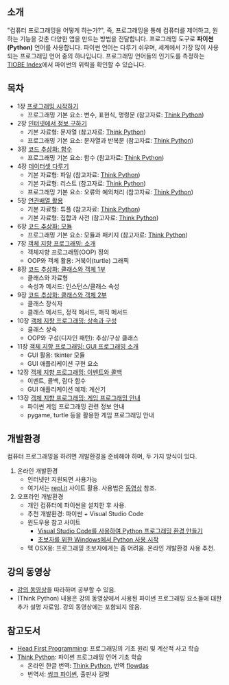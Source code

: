 ## 소개

"컴퓨터 프로그래밍을 어떻게 하는가?", 
즉, 프로그래밍을 통해 컴퓨터를 제어하고, 원하는 기능을 갖춘 다양한 앱을 만드는 방법을 전달합니다.
프로그래밍 도구로 **파이썬(Python)** 언어를 사용합니다.
파이썬 언어는 다루기 쉬우며, 세계에서 가장 많이 사용되는 프로그래밍 언어 중의 하나입니다.
프로그래밍 언어들의 인기도를 측정하는 
[TIOBE Index](https://www.tiobe.com/tiobe-index/)에서 
파이썬의 위력을 확인할 수 있습니다.

## 목차

* 1장 [프로그래밍 시작하기](./notebooks/PiPy01A-ProgrammingStart.html)
    * 프로그래밍 기본 요소: 변수, 표현식, 명령문 
        (참고자료: [Think Python](./notebooks/PiPy01B-Variables_Expressions_Commands.html))
* 2장 [인터넷에서 정보 구하기](./notebooks/PiPy02A-InfoFromInternet.html)
    * 기본 자료형: 문자열 
        (참고자료: [Think Python](./notebooks/PiPy02B-Strings.html))
    * 프로그래밍 기본 요소: 문자열과 반복문 
        (참고자료: [Think Python](./notebooks/PiPy02C-StringsAndLoops.html))
* 3장 [코드 추상화: 함수](./notebooks/PiPy03A-FunctionAbstraction.html)
    * 프로그래밍 기본 요소: 함수 
        (참고자료: [Think Python](./notebooks/PiPy03B-Functions.html))
* 4장 [데이터셋 다루기](./notebooks/PiPy04A-DataSets.html)
    * 기본 자료형: 파일 
        (참고자료: [Think Python](./notebooks/PiPy04B-Files.html))
    * 기본 자료형: 리스트 
        (참고자료: [Think Python](./notebooks/PiPy04C-Lists.html))
    * 프로그래밍 기본 요소: 오류와 예외처리 
        (참고자료: [Think Python](./notebooks/PiPy04D-ErrorsAndExceptions.html))
* 5장 [연관배열 활용](./notebooks/PiPy05A-AssociativeArrays.html)
    * 기본 자료형: 튜플 
        (참고자료: [Think Python](./notebooks/PiPy05B-Tuples.html))
    * 기본 자료형: 집합과 사전 
        (참고자료: [Think Python](./notebooks/PiPy05C-SetsAndDictionaries.html))
* 6장 [코드 추상화: 모듈](./notebooks/PiPy06A-ModularProgramming.html)
    * 프로그래밍 기본 요소: 모듈과 패키지 
        (참고자료: [Think Python](./notebooks/PiPy06B-ModulesAndPackages.html))
* 7장 [객체 지향 프로그래밍: 소개](./notebooks/PiPy07-OOP_Introduction.html)
    * 객체지향 프로그래밍(OOP) 정의
    * OOP와 객체 활용: 거북이(turtle) 그래픽
* 8장 [코드 추상화: 클래스와 객체 1부](./notebooks/PiPy08-ClassesAndInstances_Part1.html)
    * 클래스와 자료형
    * 속성과 메서드: 인스턴스/클래스 속성
* 9장 [코드 추상화: 클래스와 객체 2부](./notebooks/PiPy09-ClassesAndInstances_Part2.html)
    * 클래스 장식자
    * 클래스 메서드, 정적 메서드, 매직 메서드
* 10장 [객체 지향 프로그래밍: 상속과 구성](./notebooks/PiPy10-OOP_InheritanceAndComposition.html)
    * 클래스 상속
    * OOP와 구성(디자인 패턴): 추상/구상 클래스
* 11장 [객체 지향 프로그래밍: GUI 프로그래밍 소개](./notebooks/PiPy11-OOP_GUI-Programming_Introduction.html)
    * GUI 활용: tkinter 모듈
    * GUI 애플리케이션 구현 요소
* 12장 [객체 지향 프로그래밍: 이벤트와 콜백](./notebooks/PiPy12-OOP_EventsAndCallbacks.html)
    * 이벤트, 콜백, 람다 함수
    * GUI 애플리케이션 예제: 계산기
* 13장 [객체 지향 프로그래밍: 게임 프로그래밍 안내](./notebooks/PiPy13-OOP_GameProgramming_Introduction.html)
    * 파이썬 게임 프로그래밍 관련 정보 안내
    * pygame, turtle 등을 활용한 게임 프로그래밍 안내


## 개발환경

컴퓨터 프로그래밍을 하려면 개발환경을 준비해야 하며, 두 가지 방식이 있다.

1. 온라인 개발환경
    * 인터넷만 지원되면 사용가능
    * 여기서는 [repl.it](https://repl.it) 사이트 활용. 
        사용법은 [동영상](https://www.youtube.com/watch?v=dWtCVbuwC_c&list=PL5aSjzJqCaPY0Nyu_hUVU8_HhBARlgP-f&index=3&t=571s) 참조.
1. 오프라인 개발환경
    * 개인 컴퓨터에 파이썬을 설치한 후 사용.
    * 추천 개발환경: 파이썬 + Visual Studio Code
    * 윈도우용 참고 사이트
        * [Visual Studio Code를 사용하여 Python 프로그래밍 환경 만들기](https://www.youtube.com/watch?v=e4n2VnhiI28)
        * [초보자를 위한 Windows에서 Python 사용 시작](https://docs.microsoft.com/ko-kr/windows/python/beginners)
    * 맥 OSX용: 프로그래밍 초보자에게는 좀 어려움. 온라인 개발환경 사용 추천.

## 강의 동영상

* [강의 동영상](https://www.youtube.com/playlist?list=PL5aSjzJqCaPY0Nyu_hUVU8_HhBARlgP-f)을 
    따라하며 공부할 수 있음.
* (Think Python) 내용은 강의 동영상에서 사용된 파이썬 프로그래밍 요소들에 대한 추가 설명 자료임. 
    강의 동영상에는 포함되지 않음.

## 참고도서

* [Head First Programming](http://m.hanbit.co.kr/store/books/book_view.html?p_code=B3578815816): 
    프로그래밍의 기초 원리 및 계산적 사고 학습
* [Think Python](http://greenteapress.com/wp/think-python-2e/):
    파이썬 프로그래밍 언어 기초 학습
    * 온라인 한글 번역: [Think Python](https://www.flowdas.com/thinkpython/index.html#thinkpython), 
    번역 [flowdas](https://www.flowdas.com)
    * 번역서: [씽크 파이썬](https://www.gilbut.co.kr/book/view?bookcode=BN001838&perdevice=pc), 출판사 길벗
